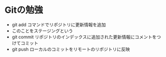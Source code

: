 # Gitの勉強
- git add コマンドでリポジトリに更新情報を追加
 - このことをステージングという
- git commit リポジトリのインデックスに追加された更新情報にコメントをつけてコミット
- git push ローカルのコミットをリモートのリポジトリに反映

